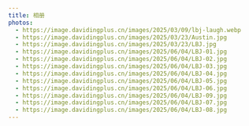 ```yaml
---
title: 相册
photos:
  - https://image.davidingplus.cn/images/2025/03/09/lbj-laugh.webp
  - https://image.davidingplus.cn/images/2025/03/23/Austin.jpg
  - https://image.davidingplus.cn/images/2025/03/23/LBJ.jpg
  - https://image.davidingplus.cn/images/2025/06/04/LBJ-01.jpg
  - https://image.davidingplus.cn/images/2025/06/04/LBJ-02.jpg
  - https://image.davidingplus.cn/images/2025/06/04/LBJ-03.jpg
  - https://image.davidingplus.cn/images/2025/06/04/LBJ-04.jpg
  - https://image.davidingplus.cn/images/2025/06/04/LBJ-05.jpg
  - https://image.davidingplus.cn/images/2025/06/04/LBJ-06.jpg
  - https://image.davidingplus.cn/images/2025/06/04/LBJ-09.jpg
  - https://image.davidingplus.cn/images/2025/06/04/LBJ-07.jpg
  - https://image.davidingplus.cn/images/2025/06/04/LBJ-08.jpg
---
```


<meta name="referrer" content="no-referrer"/>

